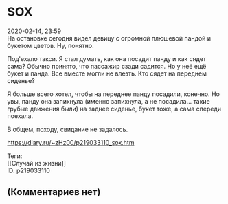SOX
===

  
2020-02-14, 23:59  
 На остановке сегодня видел девицу с огромной плюшевой пандой и букетом цветов. Ну, понятно.   
   
 Под'ехало такси. Я стал думать, как она посадит панду и как сядет сама? Обычно принято, что пассажир сзади садится. Но у неё ещё букет и панда. Все вместе могли не влезть. Кто сядет на переднем сиденье?   
   
 Я больше всего хотел, чтобы на переднее панду посадили, конечно. Но увы, панду она запихнула (именно запихнула, а не посадила... такие грубые движения были) на заднее сиденье, букет тоже, а сама спереди поехала.   
   
 В общем, походу, свидание не задалось.   
  
<https://diary.ru/~zHz00/p219033110_sox.htm>  
  
Теги:  
[[Случай из жизни]]  
ID: p219033110  


(Комментариев нет)
------------------